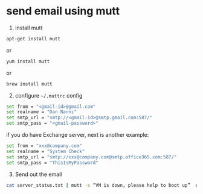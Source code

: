# send email using mutt
1. install mutt
```bash
apt-get install mutt
```
or 
```bash
yum install mutt
```
or 
```bash
brew install mutt
```

2. configure `~/.muttrc` config
```bash
set from = "<gmail-id>@gmail.com"
set realname = "Dan Nanni"
set smtp_url = "smtp://<gmail-id>@smtp.gmail.com:587/"
set smtp_pass = "<gmail-password>"
```
if you do have Exchange server, next is another example:
```bash
set from = "xxx@company.com"
set realname = "System Check"
set smtp_url = "smtp://xxx@company.com@smtp.office365.com:587/"
set smtp_pass = "ThisIsMyPassword"
```

3. Send out the email
```bash
cat server_status.txt | mutt -s “VM is down, please help to boot up”  user1@company.com,user2@company.com -c myself@company.com -c myManager@company.com
```

